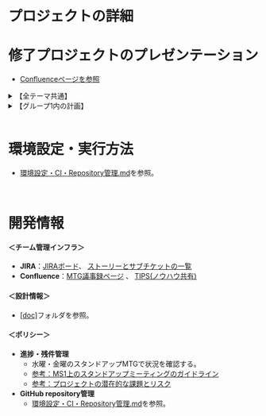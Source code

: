 # プロジェクトの詳細

# 修了プロジェクトのプレゼンテーション
  
  - [Confluenceページを参照](https://rhdojo.atlassian.net/wiki/spaces/~712020ca0f8221407b440b8d4c1a0660e8be32/pages/26050562)

<details>
<summary>【全テーマ共通】</summary>

  - MS1ページ：[テーマ1の説明](https://app.ms1.com/academy/1BYJipoSWFWcxfxUIoruQ6/4NBJkylZbtUd6Wxtpw4nbE/5VDANh8J5d2NltgkZUPyTk/2f4kqS0Gcl75ANeD8HK9bv/1XS6qWijKAPuZWKx9kY0K8) 
  - MS1ページ：[修了プロジェクトのガイドライン](https://app.ms1.com/academy/1BYJipoSWFWcxfxUIoruQ6/4NBJkylZbtUd6Wxtpw4nbE/5VDANh8J5d2NltgkZUPyTk/5pbSGNRYpiaKlCctj9PaET/jBpJOZ9FVVT7qyahWPMEk)
  - [7/22(月)のキックオフスライド](https://toyotaglobal.enterprise.slack.com/files/U04M3KX6CP2/F07DGHBRMDJ/____________________________________________________________.pdf)
</details>

<details>
<summary>【グループ1内の計画】</summary>

  - [修了プロジェクト計画（7/29提出）](./[doc]/修了プロジェクト計画%20(240729提出).md)
  - [MS1上の元々のテーマ1との要件比較](./[doc]/MS1上の元々のテーマ1との要件比較.md)
</details>

<br>

# 環境設定・実行方法

- [環境設定・CI・Repository管理.md](./[doc]/環境設定・CI・Repository管理.md#環境設定)を参照。

<br>

# 開発情報


#### ＜チーム管理インフラ＞
- **JIRA**：[JIRAボード](https://rhdojo.atlassian.net/jira/software/projects/PCPG/boards/2)、 [ストーリーとサブチケットの一覧](https://rhdojo.atlassian.net/wiki/spaces/~712020ca0f8221407b440b8d4c1a0660e8be32/pages/14188549/JIRA)
- **Confluence**：[MTG議事録ページ](https://rhdojo.atlassian.net/wiki/spaces/~712020ca0f8221407b440b8d4c1a0660e8be32/pages/15433730) 、 [TIPS(ノウハウ共有)](https://rhdojo.atlassian.net/wiki/spaces/~712020ca0f8221407b440b8d4c1a0660e8be32/pages/15728660/TIPS)

#### ＜設計情報＞
- [[doc]](./[doc]/)フォルダを参照。

#### ＜ポリシー＞

- **進捗・残件管理**
    - 水曜・金曜のスタンドアップMTGで状況を確認する。
    - [参考：MS1上のスタンドアップミーティングのガイドライン](https://app.ms1.com/academy/1BYJipoSWFWcxfxUIoruQ6/4NBJkylZbtUd6Wxtpw4nbE/5VDANh8J5d2NltgkZUPyTk/5pbSGNRYpiaKlCctj9PaET/jBpJOZ9FVVT7qyahWPMEk)
    - [参考：プロジェクトの潜在的な課題とリスク](./[doc]/修了プロジェクト計画%20(240729提出).md#課題とリスク:)
- **GitHub repository管理**
  - [環境設定・CI・Repository管理.md](./[doc]/環境設定・CI・Repository管理.md#github-repository管理)を参照。



